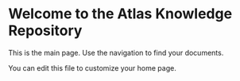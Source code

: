 # Welcome to the Atlas Knowledge Repository

This is the main page. Use the navigation to find your documents.

You can edit this file to customize your home page.

